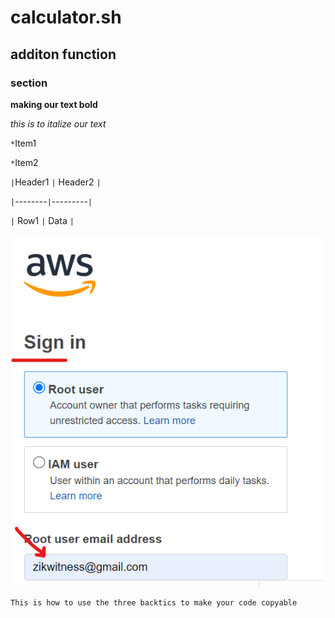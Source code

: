 # calculator.sh
## additon function

### section

**making our text bold**

*this is to italize our text*

`*`Item1

`*`Item2

`|`Header1 `|` Header2 `|`

`|`--------`|`---------`|`

`|` Row1   `|` Data    `|`

![image](awssignin.png)


```
This is how to use the three backtics to make your code copyable
```


